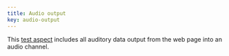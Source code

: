```yaml
---
title: Audio output
key: audio-output
---
```


This [test aspect](https://www.w3.org/TR/act-rules-format/#input-aspects) includes all auditory data output from the web page into an audio channel.